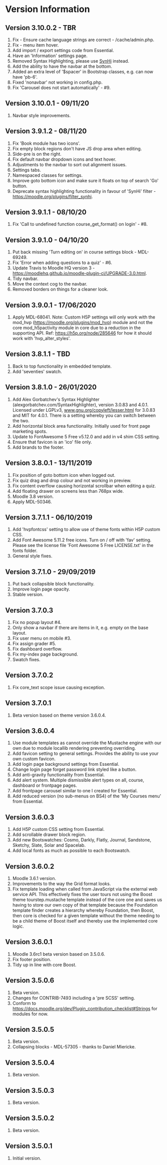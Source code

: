 Version Information
===================
Version 3.10.0.2 - TBR
----------------------
 1. Fix - Ensure cache language strings are correct - /cache/admin.php.
 2. Fix - menu item hover.
 3. Add import / export settings code from Essential.
 4. Have an 'Information' settings page.
 5. Removed Syntax Highlighting, please use [SynHi](https://moodle.org/plugins/filter_synhi) instead.
 6. Add the ability to have the navbar at the bottom.
 7. Added an extra level of '$spacer' in Bootstrap classes, e.g. can now have 'pb-6'.
 8. Fixed 'nonavbar' not working in config.php.
 9. Fix 'Carousel does not start automatically' - #9.

Version 3.10.0.1 - 09/11/20
---------------------------
 1. Navbar style improvements.

Version 3.9.1.2 - 08/11/20
--------------------------
 1. Fix 'Book module has two icons'.
 2. Fix empty block regions don't have JS drop area when editing.
 3. Side-pre is on the right.
 4. Fix default navbar dropdown icons and text hover.
 5. Adjustments to the navbar to sort out alignment issues.
 6. Settings tabs.
 7. Namespaced classes for settings.
 8. Improve goto bottom icon and make sure it floats on top of search 'Go' button.
 9. Deprecate syntax highlighting functionality in favour of 'SynHi' filter - https://moodle.org/plugins/filter_synhi.

Version 3.9.1.1 - 08/10/20
--------------------------
 1. Fix 'Call to undefined function course_get_format() on login' - #8.

Version 3.9.1.0 - 04/10/20
--------------------------
 1. Put back missing 'Turn editing on' in course settings block - MDL-69249.
 2. Fix 'Error when adding questions to a quiz' - #6.
 3. Update Travis to Moodle HQ version 3 - https://moodlehq.github.io/moodle-plugin-ci/UPGRADE-3.0.html.
 4. Tidy navbar.
 5. Move the context cog to the navbar.
 6. Removed borders on things for a cleaner look.

Version 3.9.0.1 - 17/06/2020
----------------------------
 1. Apply MDL-68041.
 Note: Custom H5P settings will only work with the mod_hvp (https://moodle.org/plugins/mod_hvp) module and not the
       core mod_h5pactivity module in core due to a reduction in the supporting API.  Ref: https://h5p.org/node/285646
       for how it should work with 'hvp_alter_styles'.

Version 3.8.1.1 - TBD
---------------------
 1. Back to top functionality in embedded template.
 2. Add 'seventies' swatch.

Version 3.8.1.0 - 26/01/2020
----------------------------
 1. Add Alex Gorbatchev's Syntax Highlighter (alexgorbatchev.com/SyntaxHighlighter), version 3.0.83 and 4.0.1.
    Licensed under LGPLv3, www.gnu.org/copyleft/lesser.html for 3.0.83 and MIT for 4.0.1.
    There is a setting whereby you can switch between the two.
 2. Add horizontal block area functionality.  Initially used for front page marketing spots.
 3. Update to FontAwesome 5 Free v5.12.0 and add in v4 shim CSS setting.
 4. Ensure that favicon is an 'ico' file only.
 5. Add brands to the footer.

Version 3.8.0.1 - 13/11/2019
----------------------------
 1. Fix position of goto bottom icon when logged out.
 2. Fix quiz drag and drop colour and not working in preview.
 3. Fix content overflow causing horizontal scrollbar when editing a quiz.
 4. Add floating drawer on screens less than 768px wide.
 5. Moodle 3.8 version.
 6. Apply MDL-50346.

Version 3.7.1.1 - 06/10/2019
----------------------------
 1. Add 'hvpfontcss' setting to allow use of theme fonts within H5P custom CSS.
 2. Add Font Awesome 5.11.2 free icons.  Turn on / off with 'fav' setting.
    Please see the license file 'Font Awesome 5 Free LICENSE.txt' in the fonts folder.
 3. General style fixes.

Version 3.7.1.0 - 29/09/2019
----------------------------
 1. Put back collapsible block functionality.
 2. Improve login page opacity.
 3. Stable version.

Version 3.7.0.3
---------------
 1. Fix no popup layout #4.
 2. Only show a navbar if there are items in it, e.g. empty on the base layout.
 3. Fix user menu on mobile #3.
 4. Fix assign grader #5.
 5. Fix dashboard overflow.
 6. Fix my-index page background.
 7. Swatch fixes.

Version 3.7.0.2
---------------
 1. Fix core_text scope issue causing exception.

Version 3.7.0.1
---------------
 1. Beta version based on theme version 3.6.0.4.

Version 3.6.0.4
---------------
 1. Use module templates as cannot override the Mustache engine with our own due to module locallib rendering
    preventing overriding.
 2. Add favicon setting to general settings.  Provides the ability to use your own custom favicon.
 3. Add login page background settings from Essential.
 4. Change login page forget password link styled like a button.
 5. Add anti-gravity functionality from Essential.
 6. Add alert system.  Multiple dismissible alert types on all, course, dashboard or frontpage pages.
 7. Add frontpage carousel similar to one I created for Essential.
 8. Add reduced version (no sub-menus on BS4) of the 'My Courses menu' from Essential.

Version 3.6.0.3
---------------
 1. Add H5P custom CSS setting from Essential.
 2. Add scrollable drawer block region.
 3. Add new Bootswatches: Cosmo, Darkly, Flatly, Journal, Sandstone, Sketchy, Slate, Solar and Spacelab.
 4. Add local fonts as much as possible to each Bootswatch.

Version 3.6.0.2
---------------
 1. Moodle 3.6.1 version.
 2. Improvements to the way the Grid format looks.
 3. Fix template loading when called from JavaScript via the external web service API.  This effectively fixes
    the user tours not using the Boost theme tourstep.mustache template instead of the core one and saves us
    having to store our own copy of that template because the Foundation template finder creates a hierarchy
    whereby Foundation, then Boost, then core is checked for a given template without the theme needing to be
    a child theme of Boost itself and thereby use the implemented core logic.

Version 3.6.0.1
---------------
 1. Moodle 3.6rc1 beta version based on 3.5.0.6.
 2. Fix footer position.
 3. Tidy up in line with core Boost.

Version 3.5.0.6
---------------
 1. Beta version.
 2. Changes for CONTRIB-7493 including a 'pre SCSS' setting.
 3. Conform to https://docs.moodle.org/dev/Plugin_contribution_checklist#Strings for modules for now.

Version 3.5.0.5
---------------
 1. Beta version.
 2. Collapsing blocks - MDL-57305 - thanks to Daniel Miericke.

Version 3.5.0.4
---------------
 1. Beta version.

Version 3.5.0.3
---------------
 1. Beta version.

Version 3.5.0.2
---------------
 1. Beta version.

Version 3.5.0.1
---------------
 1. Initial version.
